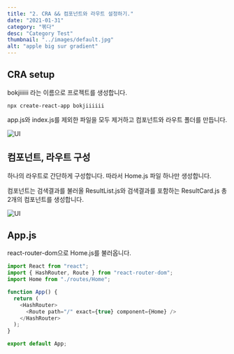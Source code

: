 ```yaml
---
title: "2. CRA && 컴포넌트와 라우트 설정하기."
date: "2021-01-31"
category: "볶다"
desc: "Category Test"
thumbnail: "../images/default.jpg"
alt: "apple big sur gradient"
---
```


## CRA setup

bokjiiiiii 라는 이름으로 프로젝트를 생성합니다.

```
npx create-react-app bokjiiiiii
```

app.js와 index.js를 제외한 파일을 모두 제거하고 컴포넌트와 라우트 폴더를 만듭니다.

![UI](/assets/2021-01-31-bokdda-2/ui.png)

## 컴포넌트, 라우트 구성

하나의 라우트로 간단하게 구성합니다. 따라서 Home.js 파일 하나만 생성합니다.

컴포넌트는 검색결과를 불러올 ResultList.js와 검색결과를 포함하는 ResultCard.js 총 2개의 컴포넌트를 생성합니다.

![UI](/assets/2021-01-31-bokdda-2/routes.png)

## App.js

react-router-dom으로 Home.js를 불러옵니다.

```js
import React from "react";
import { HashRouter, Route } from "react-router-dom";
import Home from "./routes/Home";

function App() {
  return (
    <HashRouter>
      <Route path="/" exact={true} component={Home} />
    </HashRouter>
  );
}

export default App;
```
